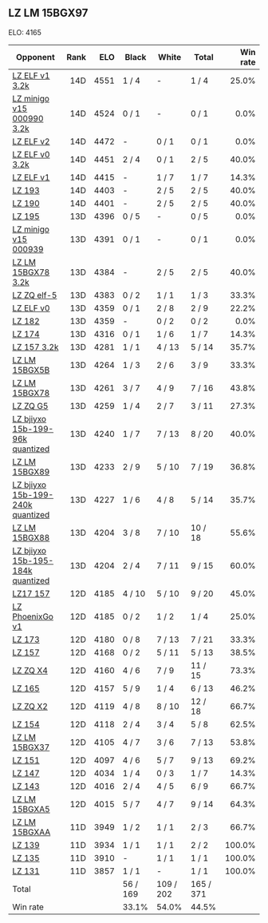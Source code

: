 ## LZ LM 15BGX97 ##

ELO: 4165

Opponent | Rank | ELO | Black | White | Total | Win rate
---------|-----:|----:|-------|-------|-------|-------:
[LZ ELF v1 3.2k](LZ%20ELF%20v1%203.2k.md) | 14D | 4551 | 1 / 4 | - | 1 / 4 | 25.0%
[LZ minigo v15 000990 3.2k](LZ%20minigo%20v15%20000990%203.2k.md) | 14D | 4524 | 0 / 1 | - | 0 / 1 | 0.0%
[LZ ELF v2](LZ%20ELF%20v2.md) | 14D | 4472 | - | 0 / 1 | 0 / 1 | 0.0%
[LZ ELF v0 3.2k](LZ%20ELF%20v0%203.2k.md) | 14D | 4451 | 2 / 4 | 0 / 1 | 2 / 5 | 40.0%
[LZ ELF v1](LZ%20ELF%20v1.md) | 14D | 4415 | - | 1 / 7 | 1 / 7 | 14.3%
[LZ 193](LZ%20193.md) | 14D | 4403 | - | 2 / 5 | 2 / 5 | 40.0%
[LZ 190](LZ%20190.md) | 14D | 4401 | - | 2 / 5 | 2 / 5 | 40.0%
[LZ 195](LZ%20195.md) | 13D | 4396 | 0 / 5 | - | 0 / 5 | 0.0%
[LZ minigo v15 000939](LZ%20minigo%20v15%20000939.md) | 13D | 4391 | 0 / 1 | - | 0 / 1 | 0.0%
[LZ LM 15BGX78 3.2k](LZ%20LM%2015BGX78%203.2k.md) | 13D | 4384 | - | 2 / 5 | 2 / 5 | 40.0%
[LZ ZQ elf-5](LZ%20ZQ%20elf-5.md) | 13D | 4383 | 0 / 2 | 1 / 1 | 1 / 3 | 33.3%
[LZ ELF v0](LZ%20ELF%20v0.md) | 13D | 4359 | 0 / 1 | 2 / 8 | 2 / 9 | 22.2%
[LZ 182](LZ%20182.md) | 13D | 4359 | - | 0 / 2 | 0 / 2 | 0.0%
[LZ 174](LZ%20174.md) | 13D | 4316 | 0 / 1 | 1 / 6 | 1 / 7 | 14.3%
[LZ 157 3.2k](LZ%20157%203.2k.md) | 13D | 4281 | 1 / 1 | 4 / 13 | 5 / 14 | 35.7%
[LZ LM 15BGX5B](LZ%20LM%2015BGX5B.md) | 13D | 4264 | 1 / 3 | 2 / 6 | 3 / 9 | 33.3%
[LZ LM 15BGX78](LZ%20LM%2015BGX78.md) | 13D | 4261 | 3 / 7 | 4 / 9 | 7 / 16 | 43.8%
[LZ ZQ G5](LZ%20ZQ%20G5.md) | 13D | 4259 | 1 / 4 | 2 / 7 | 3 / 11 | 27.3%
[LZ bjiyxo 15b-199-96k quantized](LZ%20bjiyxo%2015b-199-96k%20quantized.md) | 13D | 4240 | 1 / 7 | 7 / 13 | 8 / 20 | 40.0%
[LZ LM 15BGX89](LZ%20LM%2015BGX89.md) | 13D | 4233 | 2 / 9 | 5 / 10 | 7 / 19 | 36.8%
[LZ bjiyxo 15b-199-240k quantized](LZ%20bjiyxo%2015b-199-240k%20quantized.md) | 13D | 4227 | 1 / 6 | 4 / 8 | 5 / 14 | 35.7%
[LZ LM 15BGX88](LZ%20LM%2015BGX88.md) | 13D | 4204 | 3 / 8 | 7 / 10 | 10 / 18 | 55.6%
[LZ bjiyxo 15b-195-184k quantized](LZ%20bjiyxo%2015b-195-184k%20quantized.md) | 13D | 4204 | 2 / 4 | 7 / 11 | 9 / 15 | 60.0%
[LZ17 157](LZ17%20157.md) | 12D | 4185 | 4 / 10 | 5 / 10 | 9 / 20 | 45.0%
[LZ PhoenixGo v1](LZ%20PhoenixGo%20v1.md) | 12D | 4185 | 0 / 2 | 1 / 2 | 1 / 4 | 25.0%
[LZ 173](LZ%20173.md) | 12D | 4180 | 0 / 8 | 7 / 13 | 7 / 21 | 33.3%
[LZ 157](LZ%20157.md) | 12D | 4168 | 0 / 2 | 5 / 11 | 5 / 13 | 38.5%
[LZ ZQ X4](LZ%20ZQ%20X4.md) | 12D | 4160 | 4 / 6 | 7 / 9 | 11 / 15 | 73.3%
[LZ 165](LZ%20165.md) | 12D | 4157 | 5 / 9 | 1 / 4 | 6 / 13 | 46.2%
[LZ ZQ X2](LZ%20ZQ%20X2.md) | 12D | 4119 | 4 / 8 | 8 / 10 | 12 / 18 | 66.7%
[LZ 154](LZ%20154.md) | 12D | 4118 | 2 / 4 | 3 / 4 | 5 / 8 | 62.5%
[LZ LM 15BGX37](LZ%20LM%2015BGX37.md) | 12D | 4105 | 4 / 7 | 3 / 6 | 7 / 13 | 53.8%
[LZ 151](LZ%20151.md) | 12D | 4097 | 4 / 6 | 5 / 7 | 9 / 13 | 69.2%
[LZ 147](LZ%20147.md) | 12D | 4034 | 1 / 4 | 0 / 3 | 1 / 7 | 14.3%
[LZ 143](LZ%20143.md) | 12D | 4016 | 2 / 4 | 4 / 5 | 6 / 9 | 66.7%
[LZ LM 15BGXA5](LZ%20LM%2015BGXA5.md) | 12D | 4015 | 5 / 7 | 4 / 7 | 9 / 14 | 64.3%
[LZ LM 15BGXAA](LZ%20LM%2015BGXAA.md) | 11D | 3949 | 1 / 2 | 1 / 1 | 2 / 3 | 66.7%
[LZ 139](LZ%20139.md) | 11D | 3934 | 1 / 1 | 1 / 1 | 2 / 2 | 100.0%
[LZ 135](LZ%20135.md) | 11D | 3910 | - | 1 / 1 | 1 / 1 | 100.0%
[LZ 131](LZ%20131.md) | 11D | 3857 | 1 / 1 | - | 1 / 1 | 100.0%
Total | | | 56 / 169 | 109 / 202 | 165 / 371 | 
Win rate| | | 33.1% | 54.0% | 44.5% | 
